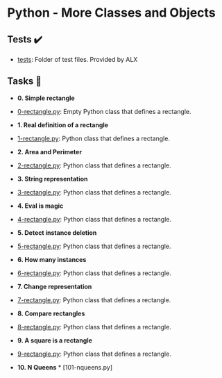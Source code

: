 # Python - More Classes and Objects


## Tests :heavy_check_mark:

* [tests](./tests): Folder of test files. Provided by ALX

## Tasks :page_with_curl:

* **0. Simple rectangle**
* [0-rectangle.py](./0-rectangle.py): Empty Python class that defines a rectangle.

* **1. Real definition of a rectangle**
* [1-rectangle.py](./1-rectangle.py): Python class that defines a rectangle. 

* **2. Area and Perimeter**
* [2-rectangle.py](./2-rectangle.py): Python class that defines a rectangle. 

* **3. String representation**
* [3-rectangle.py](./3-rectangle.py): Python class that defines a rectangle. 

* **4. Eval is magic**
* [4-rectangle.py](./4-rectangle.py): Python class that defines a rectangle.

* **5. Detect instance deletion**
* [5-rectangle.py](./5-rectangle.py): Python class that defines a rectangle. 

* **6. How many instances**
* [6-rectangle.py](./6-rectangle.py): Python class that defines a rectangle. 

* **7. Change representation**
* [7-rectangle.py](./7-rectangle.py): Python class that defines a rectangle.

* **8. Compare rectangles**
* [8-rectangle.py](./8-rectangle.py): Python class that defines a rectangle. 

* **9. A square is a rectangle**
* [9-rectangle.py](./9-rectangle.py): Python class that defines a rectangle.

* **10. N Queens**   * [101-nqueens.py]
